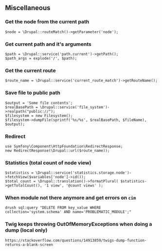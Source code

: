 ## Miscellaneous
### Get the node from the current path
```
$node = \Drupal::routeMatch()->getParameter('node');
```

### Get current path and it's arguments
```
$path = \Drupal::service('path.current')->getPath();
$path_args = explode('/', $path);
```

### Get the current route
```
$route_name = \Drupal::service('current_route_match')->getRouteName();
```

### Save file to public path
```
$output = 'Some file contents';
$realBasePath = \Drupal::service('file_system')->realpath("public://");
$filesystem = new Filesystem();
$filesystem->dumpFile(sprintf('%s/%s', $realBasePath, $fileName), $output);
```

### Redirect
```
use Symfony\Component\HttpFoundation\RedirectResponse;
new RedirectResponse(\Drupal::url($route_name));
```

### Statistics (total count of node view)
```
$statistics = \Drupal::service('statistics.storage.node')->fetchView($variables['node']->id());
$total_count = \Drupal::translation()->formatPlural( $statistics->getTotalCount(), '1 view', '@count views' );
```

### When module not there anymore and get errors on `cim`
```
drush sql:query "DELETE FROM key_value WHERE collection='system.schema' AND name='PROBLEMATIC_MODULE';"
```

### Twig keeps throwing OutOfMemoryExceptions when doing a dump (local only)
```
https://stackoverflow.com/questions/14913859/twigs-dump-function-returns-a-blank-screen
```
